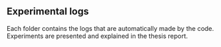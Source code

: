 ## Experimental logs
Each folder contains the logs that are automatically made by the code.
Experiments are presented and explained in the thesis report.
